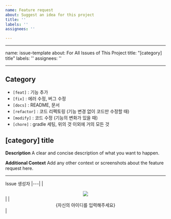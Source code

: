 ```yaml
---
name: Feature request
about: Suggest an idea for this project
title: ''
labels: ''
assignees: ''

---
```


---
name: issue-template
about: For All Issues of This Project
title: "[category] title"
labels: ''
assignees: ''

---

## Category
- `[feat]` : 기능 추가
- `[fix]` : 에러 수정, 버그 수정
- `[docs]` : README, 문서
- `[refactor]` : 코드 리펙토링 (기능 변경 없이 코드만 수정할 때)
- `[modify]` : 코드 수정 (기능의 변화가 있을 때)
- `[chore]` : gradle 세팅, 위의 것 이외에 거의 모든 것

## [category] title

**Description**
A clear and concise description of what you want to happen.

**Additional Context**
Add any other context or screenshots about the feature request here.

***

Issue 생성자
|---|
|<div align="center"><img src="https://contrib.rocks/image?repo={자신의 아이디를 입력해주세요}/NGo-Backend" /></div>|
|<div align="center">{자신의 아이디를 입력해주세요}</div>|

